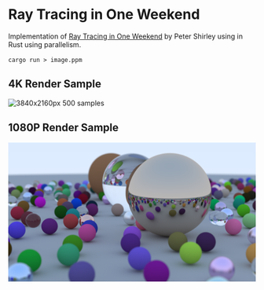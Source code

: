 # Ray Tracing in One Weekend

Implementation of [Ray Tracing in One Weekend](https://raytracing.github.io/books/RayTracingInOneWeekend.html) by Peter Shirley using in Rust using parallelism.

```shell
cargo run > image.ppm
```

## 4K Render Sample

![3840x2160px 500 samples](3840_2160_500.png)

## 1080P Render Sample

![1920x1080px 500 samples](1920_1080_500.png)
